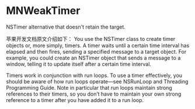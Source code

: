 # MNWeakTimer

NSTimer alternative that doesn't retain the target.

苹果开发文档原文介绍如下：
You use the NSTimer class to create timer objects or, more simply, timers. A timer waits until a certain time interval has elapsed and then fires, sending a specified message to a target object. For example, you could create an NSTimer object that sends a message to a window, telling it to update itself after a certain time interval.

Timers work in conjunction with run loops. To use a timer effectively, you should be aware of how run loops operate—see NSRunLoop and Threading Programming Guide. Note in particular that run loops maintain strong references to their timers, so you don’t have to maintain your own strong reference to a timer after you have added it to a run loop.
